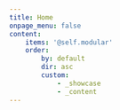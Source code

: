 ```yaml
---
title: Home
onpage_menu: false
content:
    items: '@self.modular'
    order:
        by: default
        dir: asc
        custom:
            - _showcase
            - _content
---
```



